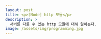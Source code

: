 ```yaml
---
layout: post
title: <p>[Node] http 모듈</p>
description: >
  서버를 다룰 수 있는 http 모듈에 대해 알아본다.
image: /assets/img/programming.jpg
---
```

<head>
  <link rel="stylesheet" type="text/css" href="../../assets/css/obsidian.css" />
</head>

